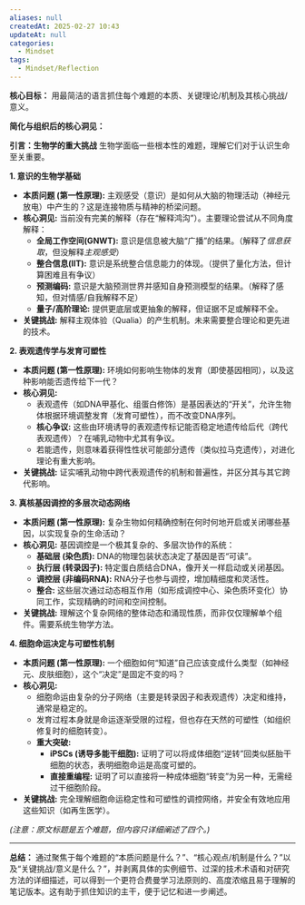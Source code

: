 ```yaml
---
aliases: null
createdAt: 2025-02-27 10:43
updateAt: null
categories:
  - Mindset
tags:
  - Mindset/Reflection
---
```



**核心目标：** 用最简洁的语言抓住每个难题的本质、关键理论/机制及其核心挑战/意义。

**简化与组织后的核心洞见：**

**引言：生物学的重大挑战**
生物学面临一些根本性的难题，理解它们对于认识生命至关重要。

**1. 意识的生物学基础**
*   **本质问题 (第一性原理):** 主观感受（意识）是如何从大脑的物理活动（神经元放电）中产生的？这是连接物质与精神的桥梁问题。
*   **核心洞见:** 当前没有完美的解释（存在“解释鸿沟”）。主要理论尝试从不同角度解释：
    *   **全局工作空间(GNWT):** 意识是信息被大脑“广播”的结果。（解释了*信息获取*，但没解释*主观感受*）
    *   **整合信息(IIT):** 意识是系统整合信息能力的体现。（提供了量化方法，但计算困难且有争议）
    *   **预测编码:** 意识是大脑预测世界并感知自身预测模型的结果。（解释了感知，但对情感/自我解释不足）
    *   **量子/高阶理论:** 提供更底层或更抽象的解释，但证据不足或解释不全。
*   **关键挑战:** 解释主观体验（Qualia）的产生机制。未来需要整合理论和更先进的技术。

**2. 表观遗传学与发育可塑性**
*   **本质问题 (第一性原理):** 环境如何影响生物体的发育（即使基因相同），以及这种影响能否遗传给下一代？
*   **核心洞见:**
    *   表观遗传（如DNA甲基化、组蛋白修饰）是基因表达的“开关”，允许生物体根据环境调整发育（发育可塑性），而不改变DNA序列。
    *   **核心争议:** 这些由环境诱导的表观遗传标记能否稳定地遗传给后代（跨代表观遗传）？在哺乳动物中尤其有争议。
    *   若能遗传，则意味着获得性性状可能部分遗传（类似拉马克遗传），对进化理论有重大影响。
*   **关键挑战:** 证实哺乳动物中跨代表观遗传的机制和普遍性，并区分其与其它跨代影响。

**3. 真核基因调控的多层次动态网络**
*   **本质问题 (第一性原理):** 复杂生物如何精确控制在何时何地开启或关闭哪些基因，以实现复杂的生命活动？
*   **核心洞见:** 基因调控是一个极其复杂的、多层次协作的系统：
    *   **基础层 (染色质):** DNA的物理包装状态决定了基因是否“可读”。
    *   **执行层 (转录因子):** 特定蛋白质结合DNA，像开关一样启动或关闭基因。
    *   **调控层 (非编码RNA):** RNA分子也参与调控，增加精细度和灵活性。
    *   **整合:** 这些层次通过动态相互作用（如形成调控中心、染色质环变化）协同工作，实现精确的时间和空间控制。
*   **关键挑战:** 理解这个复杂网络的整体动态和涌现性质，而非仅仅理解单个组件。需要系统生物学方法。

**4. 细胞命运决定与可塑性机制**
*   **本质问题 (第一性原理):** 一个细胞如何“知道”自己应该变成什么类型（如神经元、皮肤细胞），这个“决定”是固定不变的吗？
*   **核心洞见:**
    *   细胞命运由复杂的分子网络（主要是转录因子和表观遗传）决定和维持，通常是稳定的。
    *   发育过程本身就是命运逐渐受限的过程，但也存在天然的可塑性（如组织修复时的细胞转变）。
    *   **重大突破:**
        *   **iPSCs (诱导多能干细胞):** 证明了可以将成体细胞“逆转”回类似胚胎干细胞的状态，表明细胞命运是高度可塑的。
        *   **直接重编程:** 证明了可以直接将一种成体细胞“转变”为另一种，无需经过干细胞阶段。
*   **关键挑战:** 完全理解细胞命运稳定性和可塑性的调控网络，并安全有效地应用这些知识（如再生医学）。

*(注意：原文标题是五个难题，但内容只详细阐述了四个。)*

---


**总结：**
通过聚焦于每个难题的“本质问题是什么？”、“核心观点/机制是什么？”以及“关键挑战/意义是什么？”，并剥离具体的实例细节、过深的技术术语和对研究方法的详细描述，可以得到一个更符合费曼学习法原则的、高度浓缩且易于理解的笔记版本。这有助于抓住知识的主干，便于记忆和进一步阐述。